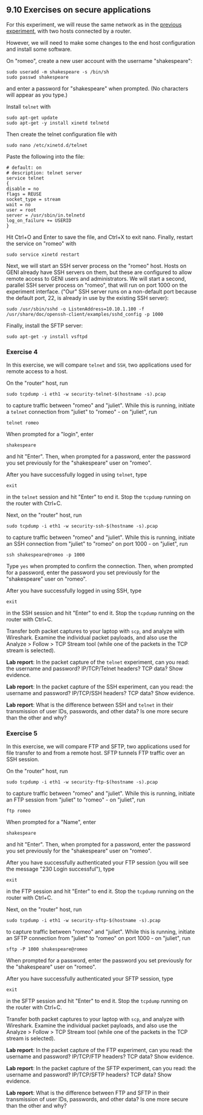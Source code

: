 ## 9.10 Exercises on secure applications


For this experiment, we will reuse the same network as in the [previous experiment](el5373-lab9-909.md), with two hosts connected by a router.

However, we will need to make some changes to the end host configuration and install some software.

On "romeo", create a new user account with the username "shakespeare":

```
sudo useradd -m shakespeare -s /bin/sh  
sudo passwd shakespeare
```

and enter a password for "shakespeare" when prompted. (No characters will appear as you type.)


Install `telnet` with

```
sudo apt-get update  
sudo apt-get -y install xinetd telnetd  
```

Then create the telnet configuration file with

```
sudo nano /etc/xinetd.d/telnet  
```

Paste the following into the file:

```
# default: on
# description: telnet server
service telnet  
{
disable = no  
flags = REUSE  
socket_type = stream  
wait = no  
user = root  
server = /usr/sbin/in.telnetd  
log_on_failure += USERID  
}
```

Hit Ctrl+O and Enter to save the file, and Ctrl+X to exit nano. Finally, restart the service on "romeo" with

```
sudo service xinetd restart  
```

Next, we will start an SSH server process on the "romeo" host. Hosts on GENI already have SSH servers on them, but these are configured to allow remote access to GENI users and administrators. We will start a second, parallel SSH server process on "romeo", that will run on port 1000 on the experiment interface. ("Our" SSH server runs on a non-default port because the default port, 22, is already in use by the existing SSH server):

```
sudo /usr/sbin/sshd -o ListenAddress=10.10.1.100 -f /usr/share/doc/openssh-client/examples/sshd_config -p 1000
```

Finally, install the SFTP server:

```
sudo apt-get -y install vsftpd
```

### Exercise 4

In this exercise, we will compare `telnet` and `SSH`, two applications used for remote access to a host. 

On the "router" host, run

```
sudo tcpdump -i eth1 -w security-telnet-$(hostname -s).pcap
```

to capture traffic between "romeo" and "juliet". While this is running, initiate a `telnet` connection from "juliet" to "romeo" - on "juliet", run

```
telnet romeo
```

When prompted for a "login", enter

```
shakespeare
```

and hit "Enter". Then, when prompted for a password, enter the password you set previously for the "shakespeare" user on "romeo".

After you have successfully logged in using `telnet`, type 

```
exit
```

in the `telnet` session and hit "Enter" to end it. Stop the `tcpdump` running on the router with Ctrl+C.


Next, on the "router" host, run

```
sudo tcpdump -i eth1 -w security-ssh-$(hostname -s).pcap
```

to capture traffic between "romeo" and "juliet". While this is running, initiate an SSH connection from "juliet" to "romeo" on port 1000 - on "juliet", run

```
ssh shakespeare@romeo -p 1000
```

Type `yes` when prompted to confirm the connection. Then, when prompted for a password, enter the password you set previously for the "shakespeare" user on "romeo".

After you have successfully logged in using SSH, type 

```
exit
```

in the SSH session and hit "Enter" to end it. Stop the `tcpdump` running on the router with Ctrl+C.

Transfer both packet captures to your laptop with `scp`, and analyze with Wireshark. Examine the individual packet payloads, and also use the Analyze > Follow > TCP Stream tool (while one of the packets in the TCP stream is selected).

**Lab report**: In the packet capture of the `telnet` experiment, can you read: the username and password? IP/TCP/Telnet headers? TCP data? Show evidence. 

**Lab report**: In the packet capture of the SSH experiment, can you read: the username and password? IP/TCP/SSH headers? TCP data? Show evidence. 

**Lab report**: What is the difference between SSH and `telnet` in their transmission of user IDs, passwords, and other data? Is one more secure than the other and why? 

### Exercise 5

In this exercise, we will compare FTP and SFTP, two applications used for file transfer to and from a remote host. SFTP tunnels FTP traffic over an SSH session.

On the "router" host, run

```
sudo tcpdump -i eth1 -w security-ftp-$(hostname -s).pcap
```

to capture traffic between "romeo" and "juliet". While this is running, initiate an FTP session from "juliet" to "romeo" - on "juliet", run

```
ftp romeo
```

When prompted for a "Name", enter

```
shakespeare
```

and hit "Enter". Then, when prompted for a password, enter the password you set previously for the "shakespeare" user on "romeo".

After you have successfully authenticated your FTP session (you will see the message "230 Login successful"), type 

```
exit
```

in the FTP session and hit "Enter" to end it. Stop the `tcpdump` running on the router with Ctrl+C.


Next, on the "router" host, run

```
sudo tcpdump -i eth1 -w security-sftp-$(hostname -s).pcap
```

to capture traffic between "romeo" and "juliet". While this is running, initiate an SFTP connection from "juliet" to "romeo" on port 1000 - on "juliet", run

```
sftp -P 1000 shakespeare@romeo
```

When prompted for a password, enter the password you set previously for the "shakespeare" user on "romeo".

After you have successfully authenticated your SFTP session, type 

```
exit
```

in the SFTP session and hit "Enter" to end it. Stop the `tcpdump` running on the router with Ctrl+C.


Transfer both packet captures to your laptop with `scp`, and analyze with Wireshark. Examine the individual packet payloads, and also use the Analyze > Follow > TCP Stream tool (while one of the packets in the TCP stream is selected).


**Lab report**: In the packet capture of the FTP experiment, can you read: the username and password? IP/TCP/FTP headers? TCP data? Show evidence. 

**Lab report**: In the packet capture of the SFTP experiment, can you read: the username and password? IP/TCP/SFTP headers? TCP data? Show evidence. 

**Lab report**: What is the difference between FTP and SFTP in their transmission of user IDs, passwords, and other data? Is one more secure than the other and why? 
